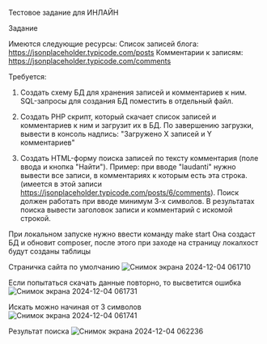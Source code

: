Тестовое задание для ИНЛАЙН

Задание

Имеются следующие ресурсы:
Список записей блога: https://jsonplaceholder.typicode.com/posts
Комментарии к записям: https://jsonplaceholder.typicode.com/comments

Требуется:

1. Создать схему БД для хранения записей и комментариев к ним. SQL-запросы для создания БД поместить в отдельный файл.

2. Создать PHP скрипт, который скачает список записей и комментариев к ним и загрузит их в БД. По завершению загрузки, вывести в консоль надпись: "Загружено Х записей и Y комментариев"

3. Создать HTML-форму поиска записей по тексту комментария (поле ввода и кнопка "Найти"). 
Пример: при вводе "laudanti" нужно вывести все записи, в комментариях к которым есть эта строка. (имеется в этой записи https://jsonplaceholder.typicode.com/posts/6/comments). 
Поиск должен работать при вводе минимум 3-х символов. В результатах поиска вывести заголовок записи и комментарий с искомой строкой.

При локальном запуске нужно ввести команду
make start
Она создаст БД и обновит composer, после этого при заходе на страницу локалхост будут созданы таблицы

Страничка сайта по умолчанию
![Снимок экрана 2024-12-04 061710](https://github.com/user-attachments/assets/9535253e-ff9e-4fd7-8675-bff4d7e37a74)

Если попытаться скачать данные повторно, то высветится ошибка
![Снимок экрана 2024-12-04 061731](https://github.com/user-attachments/assets/815bcf40-365a-41e4-8b13-22d106159306)

Искать можно начиная от 3 символов
![Снимок экрана 2024-12-04 061741](https://github.com/user-attachments/assets/87ca0b47-0d7e-4e62-bc25-b2944362a541)

Результат поиска
![Снимок экрана 2024-12-04 062236](https://github.com/user-attachments/assets/1d850588-a7b3-4553-a986-ae65acd20adb)